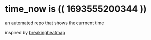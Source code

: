 # time_now is (( 1693555200344 ))

an automated repo that shows the currnent time

inspired by [breakingheatmap](https://github.com/breakingheatmap/breakingheatmap)